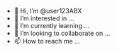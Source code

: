 - 👋 Hi, I’m @user123ABX
- 👀 I’m interested in ...
- 🌱 I’m currently learning ...
- 💞️ I’m looking to collaborate on ...
- 📫 How to reach me ...

<!---
user123ABX/user123ABX is a ✨ special ✨ repository because its `README.md` (this file) appears on your GitHub profile.
You can click the Preview link to take a look at your changes.
---
MULTIPLE ROBLOX INSTANCES

